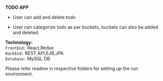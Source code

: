 **TODO APP**    

   - User can add and delete todo   

   - User can categorize todo as per buckets, buckets can also be added and deleted.
 
**Technology:**  
 `FrontEnd:` React,Redux   
 `BackEnd:` REST API,EJB,JPA   
 `Database:` MySQL DB   
 
 Please refer readme in respective folders for setting up the run environment.
